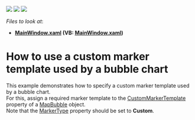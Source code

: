 <!-- default badges list -->
![](https://img.shields.io/endpoint?url=https://codecentral.devexpress.com/api/v1/VersionRange/128571880/14.2.5%2B)
[![](https://img.shields.io/badge/Open_in_DevExpress_Support_Center-FF7200?style=flat-square&logo=DevExpress&logoColor=white)](https://supportcenter.devexpress.com/ticket/details/T212506)
[![](https://img.shields.io/badge/📖_How_to_use_DevExpress_Examples-e9f6fc?style=flat-square)](https://docs.devexpress.com/GeneralInformation/403183)
<!-- default badges end -->
<!-- default file list -->
*Files to look at*:

* **[MainWindow.xaml](./CS/Bubble_CustomMarkerTemplate/MainWindow.xaml) (VB: [MainWindow.xaml](./VB/Bubble_CustomMarkerTemplate/MainWindow.xaml))**
<!-- default file list end -->
# How to use a custom marker template used by a bubble chart


This example demonstrates how to specify a custom marker template used by a bubble chart.<br />For this, assign a required marker template to the <a href="https://documentation.devexpress.com/#WPF/DevExpressXpfMapMapBubble_CustomMarkerTemplatetopic">CustomMarkerTemplate</a> property of a <a href="https://documentation.devexpress.com/#WPF/DevExpressXpfMapMapBubbleMembersTopicAll">MapBubble</a> object.<br />Note that the <a href="https://documentation.devexpress.com/#WPF/DevExpressXpfMapMapBubble_MarkerTypetopic">MarkerType</a> property should be set to <strong>Custom</strong>.

<br/>


